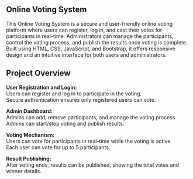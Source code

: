 ## Online Voting System
This Online Voting System is a secure and user-friendly online voting platform where users can register, log in, and cast their votes for participants in real-time. Administrators can manage the participants, control the voting process, and publish the results once voting is complete. Built using HTML, CSS, JavaScript, and Bootstrap, it offers responsive design and an intuitive interface for both users and administrators.

## Project Overview

**User Registration and Login:**  
Users can register and log in to participate in the voting.  
Secure authentication ensures only registered users can vote.

**Admin Dashboard:**  
Admins can add, remove participants, and manage the voting process.  
Admins can start/stop voting and publish results.

**Voting Mechanism:**  
Users can vote for participants in real-time while the voting is active.  
Each user can vote for up to 5 participants.

**Result Publishing:**  
After voting ends, results can be published, showing the total votes and winner details.
